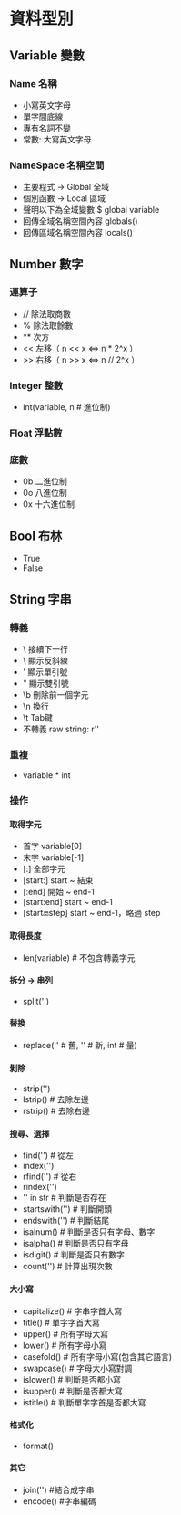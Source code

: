 # 資料型別

## Variable 變數

### Name 名稱

- 小寫英文字母
- 單字間底線
- 專有名詞不變
- 常數: 大寫英文字母

### NameSpace 名稱空間

- 主要程式 -> Global 全域
- 個別函數 -> Local 區域
- 聲明以下為全域變數 $ global variable
- 回傳全域名稱空間內容 globals()
- 回傳區域名稱空間內容 locals()

## Number 數字

### 運算子

- // 除法取商數
- % 除法取餘數
- ** 次方
- << 左移（ n << x ⇔ n * 2^x ）
- \>> 右移（ n >> x ⇔ n // 2^x ）

### Integer 整數

- int(variable, n # 進位制)

### Float 浮點數

### 底數

- 0b 二進位制
- 0o 八進位制
- 0x 十六進位制

## Bool 布林

- True
- False

## String 字串

### 轉義

- \ 接續下一行
- \\ 顯示反斜線
- \' 顯示單引號
- \" 顯示雙引號
- \b 刪除前一個字元
- \n 換行
- \t Tab鍵
- 不轉義 raw string: r''

### 重複

- variable * int

### 操作

#### 取得字元

- 首字 variable[0]
- 末字 variable[-1]
- [:] 全部字元
- [start:] start ~ 結束
- [:end] 開始 ~ end-1
- [start:end] start ~ end-1
- [start:end:step] start ~ end-1，略過 step

#### 取得長度

- len(variable) # 不包含轉義字元

#### 拆分 -> 串列

- split('')

#### 替換

- replace('' # 舊, '' # 新, int # 量)

#### 剝除

- strip('')
- lstrip() # 去除左邊
- rstrip() # 去除右邊

#### 搜尋、選擇

- find('') # 從左
- index('')
- rfind('') # 從右
- rindex('')
- '' in str # 判斷是否存在
- startswith('') # 判斷開頭
- endswith('') # 判斷結尾
- isalnum() # 判斷是否只有字母、數字
- isalpha() # 判斷是否只有字母
- isdigit() # 判斷是否只有數字
- count('') # 計算出現次數

#### 大小寫

- capitalize() # 字串字首大寫
- title() # 單字字首大寫
- upper() # 所有字母大寫
- lower() # 所有字母小寫
- casefold() # 所有字母小寫(包含其它語言)
- swapcase() # 字母大小寫對調
- islower() # 判斷是否都小寫
- isupper() # 判斷是否都大寫
- istitle() # 判斷單字字首是否都大寫

#### 格式化

- format()

#### 其它

- join('') #結合成字串
- encode() #字串編碼